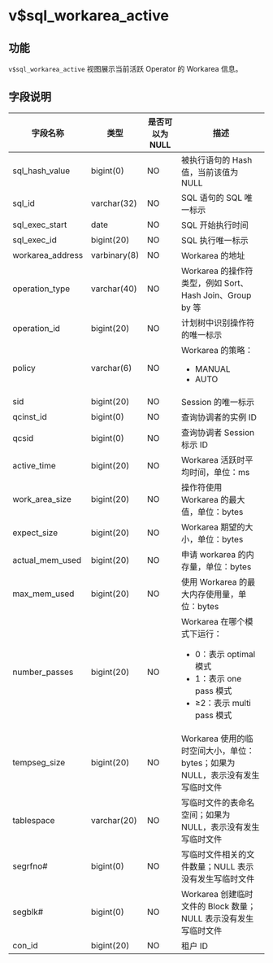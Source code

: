 v$sql_workarea_active 
==========================================



功能 
-----------

`v$sql_workarea_active` 视图展示当前活跃 Operator 的 Workarea 信息。

字段说明 
-------------



|     **字段名称**     |    **类型**    | **是否可以为 NULL** |                                                                                                          **描述**                                                                                                          |
|------------------|--------------|----------------|--------------------------------------------------------------------------------------------------------------------------------------------------------------------------------------------------------------------------|
| sql_hash_value   | bigint(0)    | NO             | 被执行语句的 Hash 值，当前该值为 NULL                                                                                                                                                                                                |
| sql_id           | varchar(32)  | NO             | SQL 语句的 SQL 唯一标示                                                                                                                                                                                                        |
| sql_exec_start   | date         | NO             | SQL 开始执行时间                                                                                                                                                                                                              |
| sql_exec_id      | bigint(20)   | NO             | SQL 执行唯一标示                                                                                                                                                                                                              |
| workarea_address | varbinary(8) | NO             | Workarea 的地址                                                                                                                                                                                                            |
| operation_type   | varchar(40)  | NO             | Workarea 的操作符类型，例如 Sort、Hash Join、Group by 等                                                                                                                                                                            |
| operation_id     | bigint(20)   | NO             | 计划树中识别操作符的唯一标示                                                                                                                                                                                                          |
| policy           | varchar(6)   | NO             | Workarea 的策略： <ul><li>MANUAL  </li><li>AUTO</li></ul>                                                                                       |
| sid              | bigint(20)   | NO             | Session 的唯一标示                                                                                                                                                                                                           |
| qcinst_id        | bigint(0)    | NO             | 查询协调者的实例 ID                                                                                                                                                                                                             |
| qcsid            | bigint(0)    | NO             | 查询协调者 Session 标示 ID                                                                                                                                                                                                     |
| active_time      | bigint(20)   | NO             | Workarea 活跃时平均时间，单位：ms                                                                                                                                                                                                  |
| work_area_size   | bigint(20)   | NO             | 操作符使用 Workarea 的最大值，单位：bytes                                                                                                                                                                                            |
| expect_size      | bigint(20)   | NO             | Workarea 期望的大小，单位：bytes                                                                                                                                                                                                 |
| actual_mem_used  | bigint(20)   | NO             | 申请 workarea 的内存量，单位：bytes                                                                                                                                                                                               |
| max_mem_used     | bigint(20)   | NO             | 使用 Workarea 的最大内存使用量，单位：bytes                                                                                                                                                                                           |
| number_passes    | bigint(20)   | NO             | Workarea 在哪个模式下运行：<ul><li> 0：表示 optimal 模式  </li><li> 1：表示 one pass 模式   </li><li> ≥2：表示 multi pass 模式</li></ul>     |
| tempseg_size     | bigint(20)   | NO             | Workarea 使用的临时空间大小，单位：bytes；如果为 NULL，表示没有发生写临时文件                                                                                                                                                                        |
| tablespace       | varchar(20)  | NO             | 写临时文件的表命名空间；如果为 NULL，表示没有发生写临时文件                                                                                                                                                                                        |
| segrfno#         | bigint(0)    | NO             | 写临时文件相关的文件数量；NULL 表示没有发生写临时文件                                                                                                                                                                                           |
| segblk#          | bigint(0)    | NO             | Workarea 创建临时文件的 Block 数量；NULL 表示没有发生写临时文件                                                                                                                                                                              |
| con_id           | bigint(20)   | NO             | 租户 ID                                                                                                                                                                                                                   |


